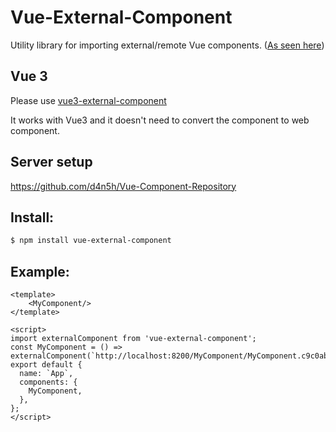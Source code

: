 # Vue-External-Component

Utility library for importing external/remote Vue components. ([As seen here](https://markus.oberlehner.net/blog/distributed-vue-applications-loading-components-via-http/))

## Vue 3
Please use [vue3-external-component](https://www.npmjs.com/package/vue3-external-component)

It works with Vue3 and it doesn't need to convert the component to web component.
## Server setup

https://github.com/d4n5h/Vue-Component-Repository

## Install:
```bash
$ npm install vue-external-component
```
## Example:
```vue
<template>
    <MyComponent/>
</template>

<script>
import externalComponent from 'vue-external-component';
const MyComponent = () => externalComponent(`http://localhost:8200/MyComponent/MyComponent.c9c0abb8e999d0e5654e.umd.min.js`);
export default {
  name: `App`,
  components: {
    MyComponent,
  },
};
</script>
```